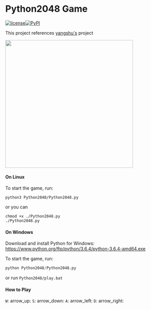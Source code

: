 # Python2048 Game

[![license](https://img.shields.io/github/license/mashape/apistatus.svg)](https://github.com/luliyucoordinate/PictureToCharacter)[![PyPI](https://img.shields.io/pypi/pyversions/Django.svg)](https://github.com/luliyucoordinate/PictureToCharacter)

This project references [yangshu's](https://github.com/yangshun/2048-python) project

<div style="align: center">
<img src="http://wx1.sinaimg.cn/mw690/af2d2659gy1fobfxqj4wyj20o80msaa2.jpg"  width = "400" height = "400">
</div>

#### On Linux

To start the game, run:

```shell
python3 Python2048/Python2048.py
```

or you can 

```shell
chmod +x ./Python2048.py
./Python2048.py
```

#### On Windows

Download and install Python for Windows: <https://www.python.org/ftp/python/3.6.4/python-3.6.4-amd64.exe>

To start the game, run:

```python
python Python2048/Python2048.py
```

or run `Python2048/play.bat`

#### How to Play

`W`: arrow_up:		 `S`: arrow_down:		`A`: arrow_left:	`D`: arrow_right:

